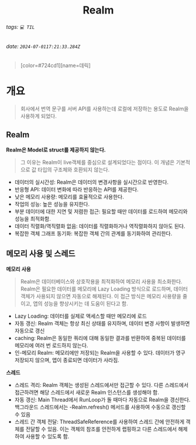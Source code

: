 
<h1><center> Realm </center></h1>

###### tags: `💻 TIL`
###### date: `2024-07-0117:21:33.284Z`

> [color=#724cd1][name=데릭]

# 개요 

> 회사에서 번역 문구를 서버 API를 사용하는데 로컬에 저장하는 용도로 Realm을 사용하게 되었다. 

## Realm

**Realm은 Model로 struct를 제공하지 않는다.**

> 그 이유는 Realm이 live객체를 중심으로 설계되었다는 점이다. 이 개념은 기본적으로 값 타입의 구조체와 호환되지 않는다. 

- 데이터의 실시간성: Realm은 데이터의 변경사항을 실시간으로 반영한다.
- 반응형 API: 데이터 변화에 따라 반응하는 API를 제공한다.
- 낮은 메모리 사용량: 메모리를 효율적으로 사용한다.
- 작업의 성능: 높은 성능을 유지한다.
- 부분 데이터에 대한 지연 및 저렴한 접근: 필요할 때만 데이터를 로드하여 메모리와 성능을 최적화함.
- 데이터 직렬화/역직렬화 없음: 데이터를 직렬화하거나 역직렬화하지 않아도 된다.
- 복잡한 객체 그래프 동기화: 복잡한 객체 간의 관계를 동기화하여 관리한다.


## 메모리 사용 및 스레드 

**메모리 사용**

> Realm은 데이터베이스와 상호작용을 최적화하여 메모리 사용을 최소화한다. Realm은 필요한 데이터를 메모리에 Lazy Loading 방식으로 로드하며, 데이터 객체가 사용되지 않으면 자동으로 해제된다. 
이 접근 방식은 메모리 사용량을 줄이고, 앱의 성능을 향상시키는 데 도움이 된다고 함.

- Lazy Loading: 데이터를 실제로 액세스할 때만 메모리에 로드
- 자동 갱신: Realm 객체는 항상 최신 상태를 유지하며, 데이터 변경 사항이 발생하면 자동으로 갱신
- caching: Realm은 동일한 쿼리에 대해 동일한 결과를 반환하여 중복된 데이터를 메모리에 여러 번 로드하지 않는다. 
- 인-메모리 Realm: 메모리에만 저장되는 Realm을 사용할 수 있다. 데이터가 영구 저장되지 않으며, 앱이 종료되면 데이터가 사라짐.

**스레드**

- 스레드 격리: Realm 객체는 생성된 스레드에서만 접근할 수 있다. 다른 스레드에서 접근하려면 해당 스레드에서 새로운 Realm 인스턴스를 생성해야 함.
- 자동 갱신: Main Thread에서 RunLoop가 돌 때마다 자동으로 Realm을 갱신한다. 백그라운드 스레드에서는 -Realm.refresh() 메서드를 사용하여 수동으로 갱신할 수 있음
- 스레드 간 객체 전달: ThreadSafeReference를 사용하여 스레드 간에 안전하게 객체를 전달할 수 있음. 이는 객체의 참조를 안전하게 랩핑하고 다른 스레드에서 해제하여 사용할 수 있도록 함.
